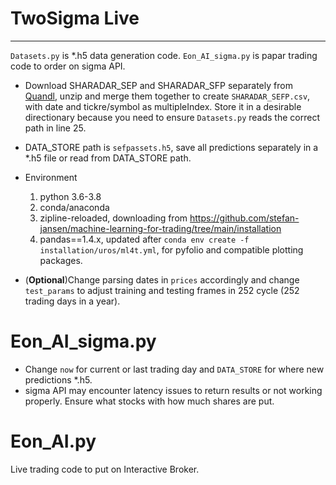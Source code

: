 # TwoSigma Live
---------------------------------------------------------------
`Datasets.py` is *.h5 data generation code. 
`Eon_AI_sigma.py` is papar trading code to order on sigma API. 

* Download SHARADAR_SEP and SHARADAR_SFP separately from [Quandl](https://data.nasdaq.com/databases/SFA/usage/export), unzip and merge them together to create `SHARADAR_SEFP.csv`, with date and tickre/symbol as multipleIndex. Store it in a desirable directionary because you need to ensure `Datasets.py` reads the correct path in line 25. 

* DATA_STORE path is `sefpassets.h5`, save all predictions separately in a *.h5 file or read from DATA_STORE path. 

* Environment
  1. python 3.6-3.8
  2. conda/anaconda 
  3. zipline-reloaded, downloading from https://github.com/stefan-jansen/machine-learning-for-trading/tree/main/installation
  4. pandas==1.4.x, updated after `conda env create -f installation/uros/ml4t.yml`, for pyfolio and compatible plotting packages. 

* (**Optional**)Change parsing dates in `prices` accordingly and change `test_params` to adjust training and testing frames in 252 cycle (252 trading days in a year). 

# Eon_AI_sigma.py 
* Change `now` for current or last trading day and `DATA_STORE` for where new predictions *.h5. 
* sigma API may encounter latency issues to return results or not working properly. Ensure what stocks with how much shares are put. 

# Eon_AI.py 
Live trading code to put on Interactive Broker. 
